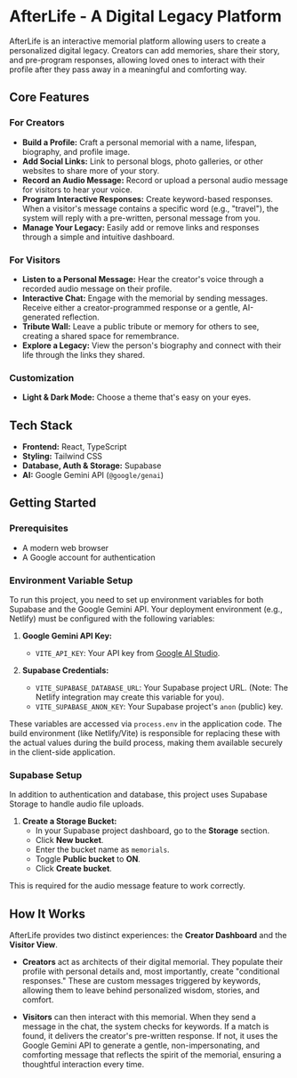 # AfterLife - A Digital Legacy Platform

AfterLife is an interactive memorial platform allowing users to create a personalized digital legacy. Creators can add memories, share their story, and pre-program responses, allowing loved ones to interact with their profile after they pass away in a meaningful and comforting way.

## Core Features

### For Creators
- **Build a Profile:** Craft a personal memorial with a name, lifespan, biography, and profile image.
- **Add Social Links:** Link to personal blogs, photo galleries, or other websites to share more of your story.
- **Record an Audio Message:** Record or upload a personal audio message for visitors to hear your voice.
- **Program Interactive Responses:** Create keyword-based responses. When a visitor's message contains a specific word (e.g., "travel"), the system will reply with a pre-written, personal message from you.
- **Manage Your Legacy:** Easily add or remove links and responses through a simple and intuitive dashboard.

### For Visitors
- **Listen to a Personal Message:** Hear the creator's voice through a recorded audio message on their profile.
- **Interactive Chat:** Engage with the memorial by sending messages. Receive either a creator-programmed response or a gentle, AI-generated reflection.
- **Tribute Wall:** Leave a public tribute or memory for others to see, creating a shared space for remembrance.
- **Explore a Legacy:** View the person's biography and connect with their life through the links they shared.

### Customization
- **Light & Dark Mode:** Choose a theme that's easy on your eyes.

## Tech Stack

- **Frontend:** React, TypeScript
- **Styling:** Tailwind CSS
- **Database, Auth & Storage:** Supabase
- **AI:** Google Gemini API (`@google/genai`)

## Getting Started

### Prerequisites
- A modern web browser
- A Google account for authentication

### Environment Variable Setup

To run this project, you need to set up environment variables for both Supabase and the Google Gemini API. Your deployment environment (e.g., Netlify) must be configured with the following variables:

1.  **Google Gemini API Key:**
    -   `VITE_API_KEY`: Your API key from [Google AI Studio](https://aistudio.google.com/app/apikey).

2.  **Supabase Credentials:**
    -   `VITE_SUPABASE_DATABASE_URL`: Your Supabase project URL. (Note: The Netlify integration may create this variable for you).
    -   `VITE_SUPABASE_ANON_KEY`: Your Supabase project's `anon` (public) key.

These variables are accessed via `process.env` in the application code. The build environment (like Netlify/Vite) is responsible for replacing these with the actual values during the build process, making them available securely in the client-side application.

### Supabase Setup

In addition to authentication and database, this project uses Supabase Storage to handle audio file uploads.

1.  **Create a Storage Bucket:**
    -   In your Supabase project dashboard, go to the **Storage** section.
    -   Click **New bucket**.
    -   Enter the bucket name as `memorials`.
    -   Toggle **Public bucket** to **ON**.
    -   Click **Create bucket**.

This is required for the audio message feature to work correctly.

## How It Works

AfterLife provides two distinct experiences: the **Creator Dashboard** and the **Visitor View**.

- **Creators** act as architects of their digital memorial. They populate their profile with personal details and, most importantly, create "conditional responses." These are custom messages triggered by keywords, allowing them to leave behind personalized wisdom, stories, and comfort.

- **Visitors** can then interact with this memorial. When they send a message in the chat, the system checks for keywords. If a match is found, it delivers the creator's pre-written response. If not, it uses the Google Gemini API to generate a gentle, non-impersonating, and comforting message that reflects the spirit of the memorial, ensuring a thoughtful interaction every time.